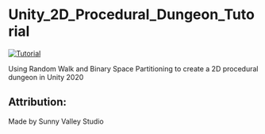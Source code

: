 # Unity_2D_Procedural_Dungeon_Tutorial
[![Tutorial](http://img.youtube.com/vi/-QOCX6SVFsk/hqdefault.jpg)](https://youtu.be/-QOCX6SVFsk)

Using Random Walk and Binary Space Partitioning to create a 2D procedural dungeon in Unity 2020


## Attribution:
Made by Sunny Valley Studio
